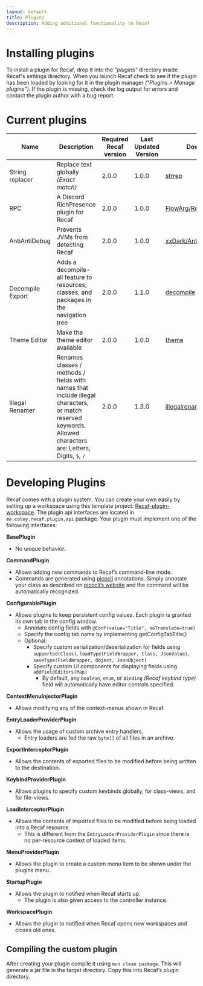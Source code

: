 ```yaml
---
layout: default
title: Plugins
description: Adding additional functionality to Recaf
---
```


# Installing plugins

To install a plugin for Recaf, drop it into the *"plugins"*  directory inside Recaf's settings directory. When you launch Recaf check to see if the plugin has been loaded by looking for it in the plugin  manager *("Plugins > Manage plugins")*. If the plugin is missing, check the log output for errors and contact the plugin author with a bug report.

# Current plugins

| Name             | Description                                                  | Required Recaf version | Last Updated Version | Download                                                     |
| ---------------- | ------------------------------------------------------------ | ---------------------- | -------------------- | ------------------------------------------------------------ |
| String replacer  | Replace text globally *(Exact match)*                        | 2.0.0                  | 1.0.0                | [strrep](plugins/strrep-1.0.0.jar)                           |
| RPC              | A Discord RichPresence plugin for Recaf                      | 2.0.0                  | 1.0.0                | [FlowArg/RecafPluginRPC](https://github.com/FlowArg/RecafPluginRPC) |
| AntiAntiDebug    | Prevents JVMs from detecting Recaf                           | 2.0.0                  | 1.0.0                | [xxDark/AntiAntiDebug](https://github.com/xxDark/AntiAntiDebug) |
| Decompile Export | Adds a decompile-all feature to resources, classes, and packages in the navigation tree | 2.0.0                  | 1.1.0                | [decompile](plugins/decompile-1.1.0.jar)                     |
| Theme Editor     | Make the theme editor available                              | 2.0.0                  | 1.0.0                | [theme](plugins/theme-1.0.0.jar)                             |
| Illegal Renamer  | Renames classes / methods / fields with names that include illegal characters, or match reserved keywords. Allowed characters are: Letters, Digits, `$`, `/` | 2.0.0                  | 1.3.0                | [illegalrenamer](plugins/illegalrenamer-1.3.0.jar)           |

# Developing Plugins

Recaf comes with a plugin system. You can create your own easily by setting up a workspace using this template project: [Recaf-plugin-workspace](https://github.com/Recaf-Plugins/Recaf-plugin-workspace).  The plugin api interfaces are located in `me.coley.recaf.plugin.api` package. Your plugin must implement one of the following interfaces:

**BasePlugin**

- No unique behavior.

**CommandPlugin**

- Allows adding new commands to Recaf’s command-line mode.
- Commands are generated using [picocli](https://picocli.info/) annotations. Simply annotate your class as described on [picocli’s website](https://picocli.info/) and the command will be automatically recognized.

**ConfigurablePlugin**

- Allows plugins to keep persistent config values. Each plugin is granted its own tab in the config window.
  - Annotate config fields with `@Conf(value="Title", noTranslate=true)`
  - Specify the config tab name by implementing getConfigTabTitle()
  - Optional:            
    - Specify custom serialization/deserialization for fields using `supported(Class)`, `loadType(FieldWrapper, Class, JsonValue)`, `saveType(FieldWrapper, Object, JsonObject)`
    - Specify custom UI components for displaying fields using `addFieldEditors(Map)`
      - By default, any `boolean`, `enum`, or `Binding` *(Recaf keybind type)* field will automatically have editor controls specified.

**ContextMenuInjectorPlugin**

- Allows modifying any of the context-menus shown in Recaf.

**EntryLoaderProviderPlugin**

- Allows the usage of custom archive entry handlers.            
  - Entry loaders are fed the raw `byte[]` of all files in an archive.

**ExportInterceptorPlugin**

- Allows the contents of exported files to be modified before being written to the destination.

**KeybindProviderPlugin**

- Allows plugins to specify custom keybinds globally, for class-views, and for file-views.

**LoadInterceptorPlugin**

- Allows the contents of imported files to be modified before being loaded into a Recaf resource.            
  - This is different from the `EntryLoaderProviderPlugin` since there is no per-resource context of loaded items.

**MenuProviderPlugin**

- Allows the plugin to create a custom menu item to be shown under the plugins menu.

**StartupPlugin**

- Allows the plugin to notified when Recaf starts up.            
  - The plugin is also given access to the controller instance.

**WorkspacePlugin**

- Allows the plugin to notified when Recaf opens new workspaces and closes old ones.

## Compiling the custom plugin

After creating your plugin compile it using `mvn clean package`. This will generate a jar file in the target directory. Copy this into Recaf’s plugin directory.